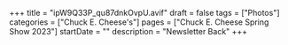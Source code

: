 +++
title = "ipW9Q33P_qu87dnkOvpU.avif"
draft = false
tags = ["Photos"]
categories = ["Chuck E. Cheese's"]
pages = ["Chuck E. Cheese Spring Show 2023"]
startDate = ""
description = "Newsletter Back"
+++
